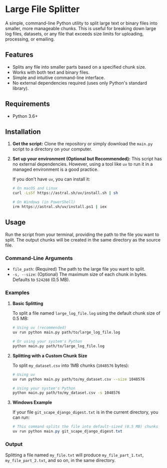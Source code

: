 # Large File Splitter

A simple, command-line Python utility to split large text or binary files into smaller, more manageable chunks. This is useful for breaking down large log files, datasets, or any file that exceeds size limits for uploading, processing, or emailing.

## Features

- Splits any file into smaller parts based on a specified chunk size.
- Works with both text and binary files.
- Simple and intuitive command-line interface.
- No external dependencies required (uses only Python's standard library).

## Requirements

- Python 3.6+

## Installation

1.  **Get the script:**
    Clone the repository or simply download the `main.py` script to a directory on your computer.

2.  **Set up your environment (Optional but Recommended):**
    This script has no external dependencies. However, using a tool like `uv` to run it in a managed environment is a good practice.

    If you don't have `uv`, you can install it:
    ```bash
    # On macOS and Linux
    curl -LsSf https://astral.sh/uv/install.sh | sh

    # On Windows (in PowerShell)
    irm https://astral.sh/uv/install.ps1 | iex
    ```

## Usage

Run the script from your terminal, providing the path to the file you want to split. The output chunks will be created in the same directory as the source file.

### Command-Line Arguments

-   `file_path`: (Required) The path to the large file you want to split.
-   `-s, --size`: (Optional) The maximum size of each chunk in bytes. Defaults to `524288` (0.5 MB).

### Examples

1.  **Basic Splitting**

    To split a file named `large_log_file.log` using the default chunk size of 0.5 MB:

    ```bash
    # Using uv (recommended)
    uv run python main.py path/to/large_log_file.log

    # Or using your system's Python
    python main.py path/to/large_log_file.log
    ```

2.  **Splitting with a Custom Chunk Size**

    To split `my_dataset.csv` into 1MB chunks (`1048576` bytes):

    ```bash
    # Using uv
    uv run python main.py path/to/my_dataset.csv --size 1048576

    # Using your system's Python
    python main.py path/to/my_dataset.csv -s 1048576
    ```

3.  **Windows Example**

    If your file `git_scape_django_digest.txt` is in the current directory, you can run:

    ```powershell
    # This command splits the file into default-sized (0.5 MB) chunks
    uv run python main.py git_scape_django_digest.txt
    ```

### Output

Splitting a file named `my_file.txt` will produce `my_file_part_1.txt`, `my_file_part_2.txt`, and so on, in the same directory.